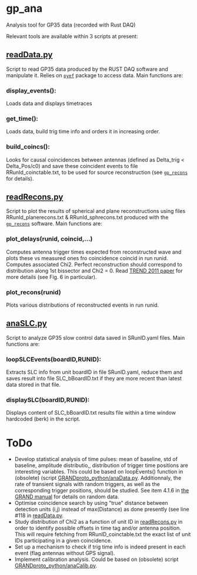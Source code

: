# gp_ana
Analysis tool for GP35 data (recorded with Rust DAQ)

Relevant tools are available within 3 scripts at present:

## [readData.py](https://github.com/TREND50/gp_ana/blob/master/readData.py)
Script to read GP35 data produced by the RUST DAQ software and manipulate it. Relies on [```pyef```](https://github.com/TREND50/pyef) package to access data. Main functions are:

### display_events():
Loads data and displays timetraces 

### get_time():
Loads data, build trig time info and orders it in increasing order.

### build_coincs():
Looks for causal coincidences between antennas (defined as Delta_trig < Delta_Pos/c0) and save these coincident events to file RRunId_coinctable.txt, to be used for source reconstruction (see [```gp_recons```](https://github.com/TREND50/gp_recons) for details).

## [readRecons.py](https://github.com/TREND50/gp_ana/blob/master/readRecons.py)
Script to plot the results of spherical and plane reconstructions using files RRunId_planerecons.txt & RRunId_sphrecons.txt produced with the [```gp_recons```](https://github.com/TREND50/gp_recons) software. Main functions are:

### plot_delays(runid, coincid,...)
Computes antenna trigger times expected from reconstructed wave and plots these vs measured ones fro coincidence coincid in run runid. Computes associated Chi2. Perfect reconstruction should correspond to distribution along 1st bissector and Chi2 = 0. Read [TREND 2011 paper](https://arxiv.org/abs/1007.4359) for more details (see Fig. 6 in particular).

### plot_recons(runid)
Plots various distributions of reconstructed events in run runid.

## [anaSLC.py](https://github.com/TREND50/gp_ana/blob/master/anaSLC.py)
Script to analyze GP35 slow control data saved in SRunID.yaml files. Main functions are:

### loopSLCEvents(boardID,RUNID):
Extracts SLC info from unit boardID in file SRunID.yaml, reduce them and saves result into file SLC_bBoardID.txt if they are more recent than latest data stored in that file.

### displaySLC(boardID,RUNID):
Displays content of SLC_bBoardID.txt results file within a time window hardcoded (berk) in the script.

# ToDo
- Develop statistical analysis of time pulses: mean of baseline, std of baseline, amplitude distributio,, distribution of trigger time positions are interesting variables. This could be based on loopEvents() function in (obsolete) (script [GRANDproto_python/anaData.py](https://github.com/TREND50/GRANDproto_python/blob/master/anaData.py). Additionnaly, the rate of transient signals with random triggers, as well as the corresponding trigger positions, should be studied. See item 4.1.6 in [the GRAND manual](https://github.com/TREND50/GRANDproto_manual/blob/master/manual.pdf) for details on random data.
- Optimise coincidence search by using "true" distance between detection units (i,j) instead of max(Distance) as done presently (see line #118 in [readData.py](https://github.com/TREND50/gp_ana/blob/master/readData.py).
- Study distribution of Chi2 as a function of unit ID in [readRecons.py](https://github.com/TREND50/gp_ana/blob/master/readRecons.py) in order to identify possible offsets in time tag and/or antenna position. This will require fetching from RRunID_coinctable.txt the exact list of unit IDs participating in a given coincidence. 
- Set up a mechanism to check if trig time info is indeed present in each event (flag antennas without GPS signal).
- Implement calibration analysis. Could be based on (obsolete) script [GRANDproto_python/anaCalib.py](https://github.com/TREND50/GRANDproto_python/blob/master/anaCalib.py).

